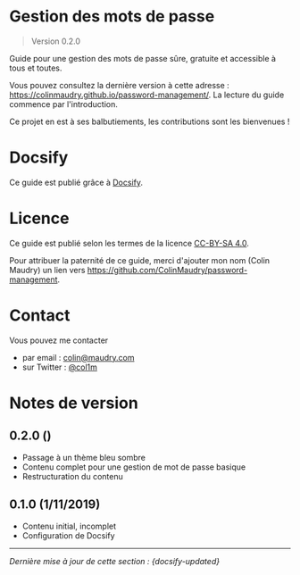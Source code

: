 # Gestion des mots de passe

> Version 0.2.0

Guide pour une gestion des mots de passe sûre, gratuite et accessible à tous et toutes.

Vous pouvez consultez la dernière version à cette adresse : https://colinmaudry.github.io/password-management/. La lecture du guide commence par l'introduction.

Ce projet en est à ses balbutiements, les contributions sont les bienvenues !

# Docsify

Ce guide est publié grâce à [Docsify](https://docsify.js.org/#/).

# Licence

Ce guide est publié selon les termes de la licence [CC-BY-SA 4.0](https://creativecommons.org/licenses/by-sa/4.0/).

Pour attribuer la paternité de ce guide, merci d'ajouter mon nom (Colin Maudry) un lien vers https://github.com/ColinMaudry/password-management.

# Contact

Vous pouvez me contacter

- par email : colin@maudry.com
- sur Twitter : [@col1m](https://twitter.com/col1m)

# Notes de version

## 0.2.0 ()

- Passage à un thème bleu sombre
- Contenu complet pour une gestion de mot de passe basique
- Restructuration du contenu

## 0.1.0 (1/11/2019)

- Contenu initial, incomplet
- Configuration de Docsify

---

*Dernière mise à jour de cette section : {docsify-updated}*
